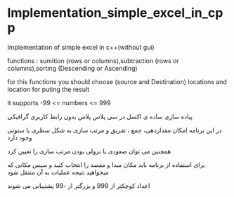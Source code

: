 # Implementation_simple_excel_in_cpp
Implementation of simple excel in c++(without gui)

functions : sumition (rows or columns),subtraction (rows or columns),sorting (Descending or Ascending)

for this functions you should choose (source and Destination) locations and location for puting the result

it supports -99 <= numbers <= 999

پیاده سازی ساده ی اکسل در سی پلاس پلاس بدون رابط کاربری گرافیکی

در این برنامه امکان مقداردهی، جمع ، تفریق و مرتب سازی به شکل سطری یا ستونی وجود دارد

همچنین می توان صعودی یا نزولی بودن مرتب سازی را تعیین کرد

برای استفاده از برنامه باید مکان مبدا و مقصد را انتخاب کنید و سپس مکانی که میخواهید نتیجه عملیات به آن منتقل شود

اعداد کوچکتر از 999 و بزرگتر از -99 پشتیبانی می شوند
